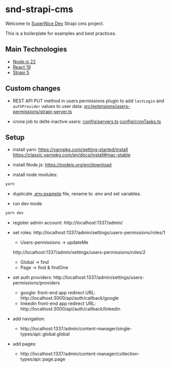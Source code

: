 # snd-strapi-cms

Welcome to [SuperNice Dev](https://www.supernice-dev.com/en) Strapi cms project.

This is a boilerplate for examples and best practices.


## Main Technologies

- [Node.js 22](https://nodejs.org/docs/latest-v22.x/api/index.html)
- [React 19](https://react.dev/)
- [Strapi 5](https://docs.strapi.io/cms/intro)


## Custom changes
- REST API PUT method in users permissions plugin to add `lastLogin` and `authProvider` values to user data:
  [src/extensions/users-permissions/strapi-server.ts](src/extensions/users-permissions/strapi-server.ts)

- crone job to delte inactive users:
  [config/servers.ts](config/server.ts)
  [config/cronTasks.ts](config/cronTasks.ts)


## Setup

- install yarn:
https://yarnpkg.com/getting-started/install
https://classic.yarnpkg.com/en/docs/install#mac-stable

- install Node.js:
https://nodejs.org/en/download

- install node modules:
```sh
yarn
```

- duplicate [.env.example](./.env.example) file, rename to .env and set variables.

- run dev mode
```sh
yarn dev
```

- register admin account:
  http://localhost:1337/admin/

- set roles:
  http://localhost:1337/admin/settings/users-permissions/roles/1
  - Users-permissions -> updateMe

  http://localhost:1337/admin/settings/users-permissions/roles/2
  - Global -> find 
  - Page -> find & findOne

- set auth providers:
  http://localhost:1337/admin/settings/users-permissions/providers
  - google:  front-end app redirect URL: http://localhost:3000/api/auth/callback/google
  - linkedin front-end app redirect URL: http://localhost:3000/api/auth/callback/linkedin

- add navigation:
  - http://localhost:1337/admin/content-manager/single-types/api::global.global

- add pages:
  - http://localhost:1337/admin/content-manager/collection-types/api::page.page

